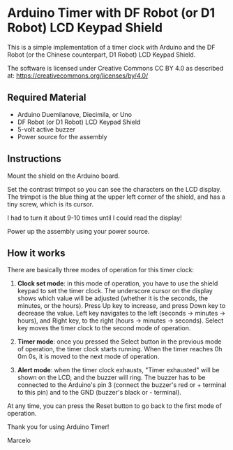 # Arduino Timer with DF Robot (or D1 Robot) LCD Keypad Shield

This is a simple implementation of a timer clock with Arduino and the DF Robot (or the Chinese counterpart, D1 Robot)
LCD Keypad Shield.

The software is licensed under Creative Commons CC BY 4.0 as described at: https://creativecommons.org/licenses/by/4.0/

## Required Material

* Arduino Duemilanove, Diecimila, or Uno
* DF Robot (or D1 Robot) LCD Keypad Shield
* 5-volt active buzzer
* Power source for the assembly

## Instructions

Mount the shield on the Arduino board.

Set the contrast trimpot so you can see the characters on the LCD
display. The trimpot is the blue thing at the upper left corner of the 
shield, and has a tiny screw, which is its cursor.

I had to turn it about 9-10 times until I could read the display!

Power up the assembly using your power source.

## How it works

There are basically three modes of operation for this timer clock:

1) **Clock set mode**: in this mode of operation, you have to use the
shield keypad to set the timer clock. The underscore cursor on the display shows
which value will be adjusted (whether it is the seconds, the minutes, 
or the hours). Press Up key to increase, and press Down key to decrease
the value. Left key navigates to the left (seconds -> minutes -> hours),
and Right key, to the right (hours -> minutes -> seconds). Select key
moves the timer clock to the second mode of operation.

2) **Timer mode**: once you pressed the Select button in the previous mode of
operation, the timer clock starts running. When the timer reaches 0h 0m 0s,
it is moved to the next mode of operation.

3) **Alert mode**: when the timer clock exhausts, "Timer exhausted" will be
shown on the LCD, and the buzzer will ring. The buzzer has to be connected
to the Arduino's pin 3 (connect the buzzer's red or + terminal to this pin) and
to the GND (buzzer's black or - terminal).

At any time, you can press the Reset button to go back to the first mode
of operation.

Thank you for using Arduino Timer!

Marcelo 
